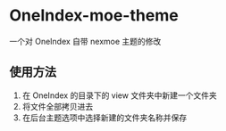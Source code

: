# OneIndex-moe-theme
一个对 OneIndex 自带 nexmoe 主题的修改

## 使用方法
1. 在 OneIndex 的目录下的 view 文件夹中新建一个文件夹
2. 将文件全部拷贝进去
3. 在后台主题选项中选择新建的文件夹名称并保存
